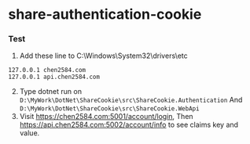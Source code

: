 # share-authentication-cookie

### Test
1. Add these line to C:\Windows\System32\drivers\etc
```
127.0.0.1 chen2584.com
127.0.0.1 api.chen2584.com
```
2. Type dotnet run on `D:\MyWork\DotNet\ShareCookie\src\ShareCookie.Authentication` And `D:\MyWork\DotNet\ShareCookie\src\ShareCookie.WebApi`
3. Visit https://chen2584.com:5001/account/login, Then https://api.chen2584.com:5002/account/info to see claims key and value.